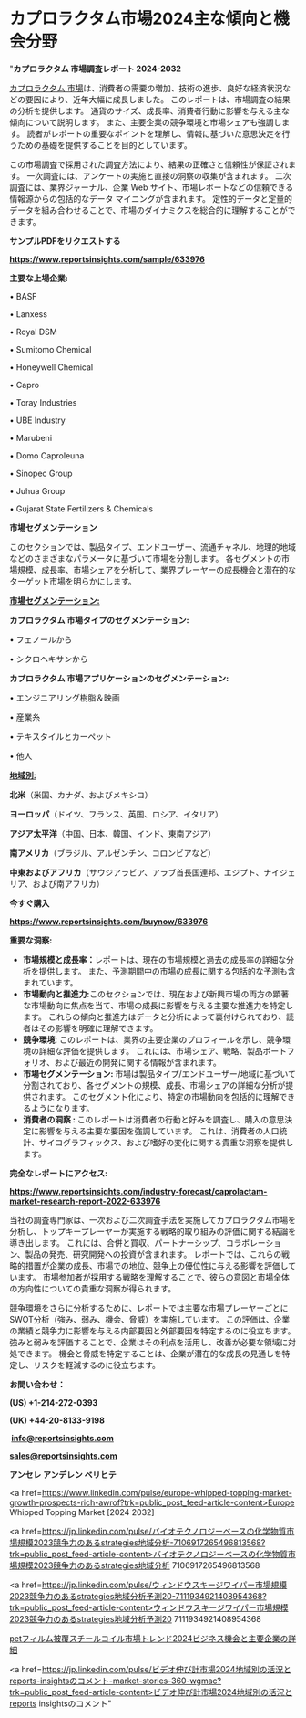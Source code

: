 # カプロラクタム市場2024主な傾向と機会分野

"<strong>カプロラクタム 市場調査レポート 2024-2032</strong>

<a href=https://www.reportsinsights.com/sample/633976>カプロラクタム 市場</a>は、消費者の需要の増加、技術の進歩、良好な経済状況などの要因により、近年大幅に成長しました。 このレポートは、市場調査の結果の分析を提供します。 通貨のサイズ、成長率、消費者行動に影響を与える主な傾向について説明します。 また、主要企業の競争環境と市場シェアも強調します。 読者がレポートの重要なポイントを理解し、情報に基づいた意思決定を行うための基礎を提供することを目的としています。

この市場調査で採用された調査方法により、結果の正確さと信頼性が保証されます。 一次調査には、アンケートの実施と直接の洞察の収集が含まれます。 二次調査には、業界ジャーナル、企業 Web サイト、市場レポートなどの信頼できる情報源からの包括的なデータ マイニングが含まれます。 定性的データと定量的データを組み合わせることで、市場のダイナミクスを総合的に理解することができます。

<strong><b>サンプルPDFをリクエストする</b></strong>

<a href=https://www.reportsinsights.com/sample/633976><strong><u>https://www.reportsinsights.com/sample/633976</u></strong></a>

<strong>主要な上場企業:</strong>

• BASF

• Lanxess

• Royal DSM

• Sumitomo Chemical

• Honeywell Chemical

• Capro

• Toray Industries

• UBE Industry

• Marubeni

• Domo Caproleuna

• Sinopec Group

• Juhua Group

• Gujarat State Fertilizers & Chemicals

<strong>市場セグメンテーション</strong>

このセクションでは、製品タイプ、エンドユーザー、流通チャネル、地理的地域などのさまざまなパラメータに基づいて市場を分割します。 各セグメントの市場規模、成長率、市場シェアを分析して、業界プレーヤーの成長機会と潜在的なターゲット市場を明らかにします。

<strong><u>市場セグメンテーション</u></strong><strong><u>:</u></strong>

<strong>カプロラクタム 市場タイプのセグメンテーション:</strong>

• フェノールから

• シクロヘキサンから

<strong>カプロラクタム 市場アプリケーションのセグメンテーション:</strong>

• エンジニアリング樹脂＆映画

• 産業糸

• テキスタイルとカーペット

• 他人

<strong><u>地域別</u></strong><strong><u>:</u></strong>

<strong>北米</strong>（米国、カナダ、およびメキシコ）

<strong>ヨーロッパ</strong>（ドイツ、フランス、英国、ロシア、イタリア）

<strong>アジア太平洋</strong>（中国、日本、韓国、インド、東南アジア）

<strong>南アメリカ</strong>（ブラジル、アルゼンチン、コロンビアなど）

<strong>中東およびアフリカ</strong>（サウジアラビア、アラブ首長国連邦、エジプト、ナイジェリア、および南アフリカ）

<strong>今すぐ購入</strong>

<a href=https://www.reportsinsights.com/buynow/633976><strong><u>https://www.reportsinsights.com/buynow/633976</u></strong></a>

<strong>重要な洞察:</strong>
<ul>
  <li><strong>市場規模と成長率：</strong>レポートは、現在の市場規模と過去の成長率の詳細な分析を提供します。 また、予測期間中の市場の成長に関する包括的な予測も含まれています。</li>
  <li><strong>市場動向と推進力:</strong>このセクションでは、現在および新興市場の両方の顕著な市場動向に焦点を当て、市場の成長に影響を与える主要な推進力を特定します。 これらの傾向と推進力はデータと分析によって裏付けられており、読者はその影響を明確に理解できます。</li>
  <li><strong>競争環境</strong>: このレポートは、業界の主要企業のプロフィールを示し、競争環境の詳細な評価を提供します。 これには、市場シェア、戦略、製品ポートフォリオ、および最近の開発に関する情報が含まれます。</li>
  <li><strong>市場セグメンテーション: </strong>市場は製品タイプ/エンドユーザー/地域に基づいて分割されており、各セグメントの規模、成長、市場シェアの詳細な分析が提供されます。 このセグメント化により、特定の市場動向を包括的に理解できるようになります。</li>
  <li><strong>消費者の洞察 : </strong>このレポートは消費者の行動と好みを調査し、購入の意思決定に影響を与える主要な要因を強調しています。 これは、消費者の人口統計、サイコグラフィックス、および嗜好の変化に関する貴重な洞察を提供します。</li>
</ul>
<strong>完全なレポートにアクセス:</strong>

<a href=https://www.reportsinsights.com/industry-forecast/caprolactam-market-research-report-2022-633976><strong><u><b>https://www.reportsinsights.com/industry-forecast/caprolactam-market-research-report-2022-633976</b></u></strong></a>

当社の調査専門家は、一次および二次調査手法を実施してカプロラクタム市場を分析し、トップキープレーヤーが実施する戦略的取り組みの評価に関する結論を導き出します。 これには、合併と買収、パートナーシップ、コラボレーション、製品の発売、研究開発への投資が含まれます。 レポートでは、これらの戦略的措置が企業の成長、市場での地位、競争上の優位性に与える影響を評価しています。 市場参加者が採用する戦略を理解することで、彼らの意図と市場全体の方向性についての貴重な洞察が得られます。

競争環境をさらに分析するために、レポートでは主要な市場プレーヤーごとにSWOT分析（強み、弱み、機会、脅威）を実施しています。 この評価は、企業の業績と競争力に影響を与える内部要因と外部要因を特定するのに役立ちます。 強みと弱みを評価することで、企業はその利点を活用し、改善が必要な領域に対処できます。 機会と脅威を特定することは、企業が潜在的な成長の見通しを特定し、リスクを軽減するのに役立ちます。

<strong>お問い合わせ：</strong>

<strong>(US) +1-214-272-0393</strong>

<strong>(UK) +44-20-8133-9198</strong>

<strong> </strong><a href=info@reportsinsights.com><strong><u>info@reportsinsights.com</u></strong></a>

<a href=sales@reportsinsights.com><strong><u>sales@reportsinsights.com</u></strong></a>

<strong>アンセレ アンデレン ベリヒテ</strong>

<a href=https://www.linkedin.com/pulse/europe-whipped-topping-market-growth-prospects-rich-awrof?trk=public_post_feed-article-content>Europe Whipped Topping Market [2024 2032]</a>

<a href=https://jp.linkedin.com/pulse/バイオテクノロジーベースの化学物質市場規模2023競争力のあるstrategies地域分析-7106917265496813568?trk=public_post_feed-article-content>バイオテクノロジーベースの化学物質市場規模2023競争力のあるstrategies地域分析 7106917265496813568</a>

<a href=https://jp.linkedin.com/pulse/ウィンドウスキージワイパー市場規模2023競争力のあるstrategies地域分析予測20-7111934921408954368?trk=public_post_feed-article-content>ウィンドウスキージワイパー市場規模2023競争力のあるstrategies地域分析予測20 7111934921408954368</a>

<a href=https://www.linkedin.com/pulse/petフィルム被覆スチールコイル市場トレンド2024ビジネス機会と主要企業の詳細-reports-insights-expert-h4tdf/>petフィルム被覆スチールコイル市場トレンド2024ビジネス機会と主要企業の詳細</a>

<a href=https://jp.linkedin.com/pulse/ビデオ伸び計市場2024地域別の活況とreports-insightsのコメント-market-stories-360-wgmac?trk=public_post_feed-article-content>ビデオ伸び計市場2024地域別の活況とreports insightsのコメント</a>"
